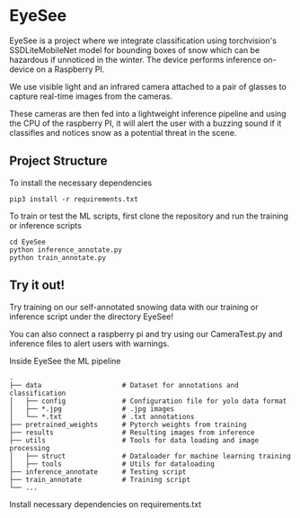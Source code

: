 # EyeSee
EyeSee is a project where we integrate classification using torchvision's SSDLiteMobileNet model for bounding boxes of snow which can be hazardous if unnoticed in the winter. The device performs inference on-device on a Raspberry PI. 

We use visible light and an infrared camera attached to a pair of glasses to capture real-time images from the cameras. 

These cameras are then fed into a lightweight inference pipeline and using the CPU of the raspberry PI, it will alert the user with a buzzing sound if it classifies and notices snow as a potential threat in the scene. 

## Project Structure 
To install the necessary dependencies 
```
pip3 install -r requirements.txt 
```
To train or test the ML scripts, first clone the repository and run the training or inference scripts 
```
cd EyeSee 
python inference_annotate.py 
python train_annotate.py     
```

## Try it out! 
Try training on our self-annotated snowing data with our training or inference script under the directory EyeSee! 

You can also connect a raspberry pi and try using our CameraTest.py and inference files to alert users with warnings. 

<!-- The project structure is detailed below 
    
    .
    ├── EyeSee                  # Inference pipeline for pretrained weights and data 
    ├── software_test           # Software tests on utils and image manipulations 
    ├── camera_inference        # Integration 
    ├── ...
    ├── requirements.txt        # Dependencies for installation 
    └── README.md -->

Inside EyeSee the ML pipeline 
    
    .
    ├── data                    # Dataset for annotations and classification
    │   ├── config              # Configuration file for yolo data format
    │   ├── *.jpg               # .jpg images 
    │   └── *.txt               # .txt annotations
    ├── pretrained_weights      # Pytorch weights from training 
    ├── results                 # Resulting images from inference 
    ├── utils                   # Tools for data loading and image processing 
    │   ├── struct              # Dataloader for machine learning training                
    │   ├── tools               # Utils for dataloading
    ├── inference_annotate      # Testing script 
    ├── train_annotate          # Training script
    └── ...




Install necessary dependencies on requirements.txt 